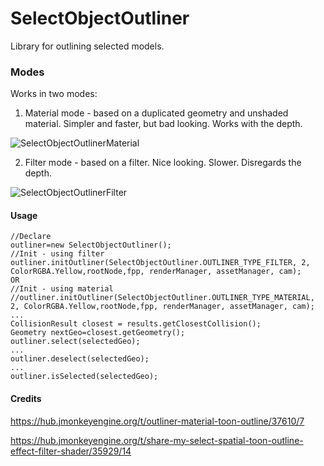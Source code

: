 # SelectObjectOutliner
Library for outlining selected models.

### Modes
Works in two modes:
1. Material mode - based on a duplicated geometry and unshaded material. Simpler and faster, but bad looking. Works with the depth. 

![SelectObjectOutlinerMaterial](../master/img/SelectObjectOutlinerMaterial.jpg)

2. Filter mode - based on a filter. Nice looking. Slower. Disregards the depth. 

![SelectObjectOutlinerFilter](../master/img/SelectObjectOutlinerFilter.jpg)

#### Usage
```
//Declare
outliner=new SelectObjectOutliner();
//Init - using filter
outliner.initOutliner(SelectObjectOutliner.OUTLINER_TYPE_FILTER, 2, ColorRGBA.Yellow,rootNode,fpp, renderManager, assetManager, cam);
OR     
//Init - using material
//outliner.initOutliner(SelectObjectOutliner.OUTLINER_TYPE_MATERIAL, 2, ColorRGBA.Yellow,rootNode,fpp, renderManager, assetManager, cam);
...
CollisionResult closest = results.getClosestCollision();
Geometry nextGeo=closest.getGeometry();
outliner.select(selectedGeo);
...
outliner.deselect(selectedGeo); 
...
outliner.isSelected(selectedGeo); 
```

#### Credits

https://hub.jmonkeyengine.org/t/outliner-material-toon-outline/37610/7

https://hub.jmonkeyengine.org/t/share-my-select-spatial-toon-outline-effect-filter-shader/35929/14
